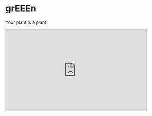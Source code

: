 # grEEEn
Your plant is a plant
<iframe width="450" height="260" style="border: 1px solid #cccccc;" src="https://thingspeak.com/channels/2149974/charts/1?bgcolor=%23ffffff&color=%23d62020&dynamic=true&results=60&type=line&update=15"></iframe>
